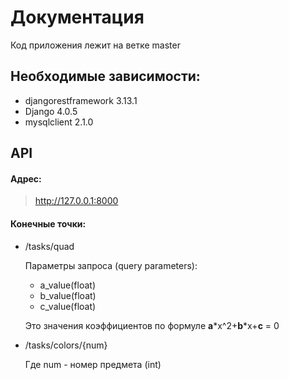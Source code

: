 # Документация

Код приложения лежит на ветке master

## Необходимые зависимости:

- djangorestframework	3.13.1
- Django	4.0.5	
- mysqlclient	2.1.0

## API

#### Адрес: 

> http://127.0.0.1:8000

#### Конечные точки:

- /tasks/quad

  Параметры запроса (query parameters):
  - a_value(float)
  - b_value(float)
  - c_value(float)
  
  Это значения коэффициентов по формуле __a__*x^2+__b__*x+__c__ = 0
- /tasks/colors/{num}

  Где num - номер предмета (int)
